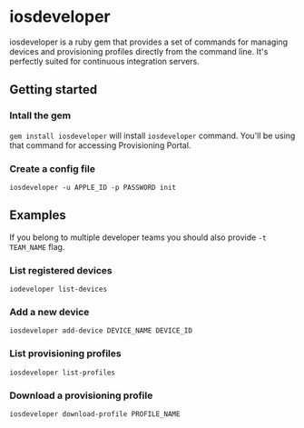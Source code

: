 # iosdeveloper
iosdeveloper is a ruby gem that provides a set of commands for managing devices and provisioning profiles directly from the command line. It's perfectly suited for continuous integration servers.

## Getting started

### Intall the gem
```gem install iosdeveloper``` will install ```iosdeveloper``` command. You'll be using that command for accessing Provisioning Portal.

### Create a config file
```iosdeveloper -u APPLE_ID -p PASSWORD init```  

## Examples
  
If you belong to multiple developer teams you should also provide ```-t TEAM_NAME``` flag. 

### List registered devices
```iodeveloper list-devices```

### Add a new device
```iosdeveloper add-device DEVICE_NAME DEVICE_ID```

### List provisioning profiles
```iosdeveloper list-profiles```

### Download a provisioning profile
```iosdeveloper download-profile PROFILE_NAME```
